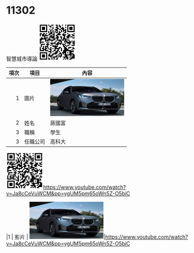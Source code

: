 # 11302
智慧城市導論
<img src="qrcode.png" width="100" Height="100" />


| 項次 | 項目 | 內容 |
|----:|------|------|
|1 | 圖片 | <img src="CAR.PNG" width="200" Height="100" />|
|2 | 姓名 | 蔣國富 |
|3 | 職稱 | 學生| 
|3 | 任職公司 | 高科大| 

<img src="qrcode.png" width="100" Height="100" />https://www.youtube.com/watch?v=Ja8cCeVuWCM&pp=ygUM5pm65oWn5Z-O5biC

|1 | 影片 | <img src="CAR.PNG" width="200" Height="100" />|https://www.youtube.com/watch?v=Ja8cCeVuWCM&pp=ygUM5pm65oWn5Z-O5biC
